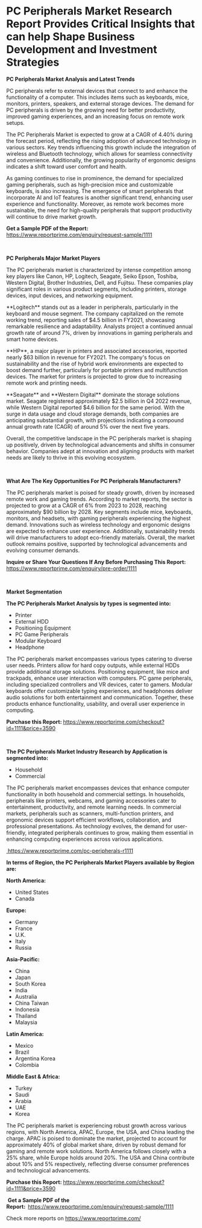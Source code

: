 <p><h1>PC Peripherals Market Research Report Provides Critical Insights that can help Shape Business Development and Investment Strategies</h1></p><p><strong>PC Peripherals Market Analysis and Latest Trends</strong></p>
<p><p>PC peripherals refer to external devices that connect to and enhance the functionality of a computer. This includes items such as keyboards, mice, monitors, printers, speakers, and external storage devices. The demand for PC peripherals is driven by the growing need for better productivity, improved gaming experiences, and an increasing focus on remote work setups.</p><p>The PC Peripherals Market is expected to grow at a CAGR of 4.40% during the forecast period, reflecting the rising adoption of advanced technology in various sectors. Key trends influencing this growth include the integration of wireless and Bluetooth technology, which allows for seamless connectivity and convenience. Additionally, the growing popularity of ergonomic designs indicates a shift toward user comfort and health.</p><p>As gaming continues to rise in prominence, the demand for specialized gaming peripherals, such as high-precision mice and customizable keyboards, is also increasing. The emergence of smart peripherals that incorporate AI and IoT features is another significant trend, enhancing user experience and functionality. Moreover, as remote work becomes more sustainable, the need for high-quality peripherals that support productivity will continue to drive market growth.</p></p>
<p><strong>Get a Sample PDF of the Report:&nbsp;</strong> <a href="https://www.reportprime.com/enquiry/request-sample/1111?utm_campaign=3445&utm_medium=2&utm_source=Github&utm_content=ia&utm_term=18032025&utm_id=pc-peripherals">https://www.reportprime.com/enquiry/request-sample/1111</a></p>
<p>&nbsp;</p>
<p><strong>PC Peripherals Major Market Players</strong></p>
<p><p>The PC peripherals market is characterized by intense competition among key players like Canon, HP, Logitech, Seagate, Seiko Epson, Toshiba, Western Digital, Brother Industries, Dell, and Fujitsu. These companies play significant roles in various product segments, including printers, storage devices, input devices, and networking equipment.</p><p>**Logitech** stands out as a leader in peripherals, particularly in the keyboard and mouse segment. The company capitalized on the remote working trend, reporting sales of $4.5 billion in FY2021, showcasing remarkable resilience and adaptability. Analysts project a continued annual growth rate of around 7%, driven by innovations in gaming peripherals and smart home devices.</p><p>**HP**, a major player in printers and associated accessories, reported nearly $63 billion in revenue for FY2021. The company's focus on sustainability and the rise of hybrid work environments are expected to boost demand further, particularly for portable printers and multifunction devices. The market for printers is projected to grow due to increasing remote work and printing needs.</p><p>**Seagate** and **Western Digital** dominate the storage solutions market. Seagate registered approximately $2.5 billion in Q4 2022 revenue, while Western Digital reported $4.6 billion for the same period. With the surge in data usage and cloud storage demands, both companies are anticipating substantial growth, with projections indicating a compound annual growth rate (CAGR) of around 5% over the next five years.</p><p>Overall, the competitive landscape in the PC peripherals market is shaping up positively, driven by technological advancements and shifts in consumer behavior. Companies adept at innovation and aligning products with market needs are likely to thrive in this evolving ecosystem.</p></p>
<p>&nbsp;</p>
<p><strong>What Are The Key Opportunities For PC Peripherals Manufacturers?</strong></p>
<p><p>The PC peripherals market is poised for steady growth, driven by increased remote work and gaming trends. According to market reports, the sector is projected to grow at a CAGR of 6% from 2023 to 2028, reaching approximately $90 billion by 2028. Key segments include mice, keyboards, monitors, and headsets, with gaming peripherals experiencing the highest demand. Innovations such as wireless technology and ergonomic designs are expected to enhance user experience. Additionally, sustainability trends will drive manufacturers to adopt eco-friendly materials. Overall, the market outlook remains positive, supported by technological advancements and evolving consumer demands.</p></p>
<p><strong>Inquire or Share Your Questions If Any Before Purchasing This Report:</strong> <a href="https://www.reportprime.com/enquiry/pre-order/1111?utm_campaign=3445&utm_medium=2&utm_source=Github&utm_content=ia&utm_term=18032025&utm_id=pc-peripherals">https://www.reportprime.com/enquiry/pre-order/1111</a></p>
<p>&nbsp;</p>
<p><strong>Market Segmentation</strong></p>
<p><strong>The PC Peripherals Market Analysis by types is segmented into:</strong></p>
<p><ul><li>Printer</li><li>External HDD</li><li>Positioning Equipment</li><li>PC Game Peripherals</li><li>Modular Keyboard</li><li>Headphone</li></ul></p>
<p><p>The PC peripherals market encompasses various types catering to diverse user needs. Printers allow for hard copy outputs, while external HDDs provide additional storage solutions. Positioning equipment, like mice and trackpads, enhance user interaction with computers. PC game peripherals, including specialized controllers and VR devices, cater to gamers. Modular keyboards offer customizable typing experiences, and headphones deliver audio solutions for both entertainment and communication. Together, these products enhance functionality, usability, and overall user experience in computing.</p></p>
<p><strong>Purchase this Report:&nbsp;</strong><a href="https://www.reportprime.com/checkout?id=1111&price=3590&utm_campaign=3445&utm_medium=2&utm_source=Github&utm_content=ia&utm_term=18032025&utm_id=pc-peripherals">https://www.reportprime.com/checkout?id=1111&price=3590</a></p>
<p>&nbsp;</p>
<p><strong>The PC Peripherals Market Industry Research by Application is segmented into:</strong></p>
<p><ul><li>Household</li><li>Commercial</li></ul></p>
<p><p>The PC peripherals market encompasses devices that enhance computer functionality in both household and commercial settings. In households, peripherals like printers, webcams, and gaming accessories cater to entertainment, productivity, and remote learning needs. In commercial markets, peripherals such as scanners, multi-function printers, and ergonomic devices support efficient workflows, collaboration, and professional presentations. As technology evolves, the demand for user-friendly, integrated peripherals continues to grow, making them essential in enhancing computing experiences across various applications.</p></p>
<p><a href="https://www.reportprime.com/pc-peripherals-r1111?utm_campaign=3445&utm_medium=2&utm_source=Github&utm_content=ia&utm_term=18032025&utm_id=pc-peripherals">&nbsp;https://www.reportprime.com/pc-peripherals-r1111</a></p>
<p><strong>In terms of Region, the PC Peripherals Market Players available by Region are:</strong></p>
<p>
    <p> <strong> North America: </strong>
        <ul>
            <li>United States</li>
            <li>Canada</li>
        </ul>
        </p> 
    <p> <strong> Europe: </strong>
        <ul>
            <li>Germany</li>
            <li>France</li>
            <li>U.K.</li>
            <li>Italy</li>
            <li>Russia</li>
        </ul>
        </p> 
    <p> <strong> Asia-Pacific: </strong>
        <ul>
            <li>China</li>
            <li>Japan</li>
            <li>South Korea</li>
            <li>India</li>
            <li>Australia</li>
            <li>China Taiwan</li>
            <li>Indonesia</li>
            <li>Thailand</li>
            <li>Malaysia</li>
        </ul>
        </p> 
    <p> <strong> Latin America: </strong>
        <ul>
            <li>Mexico</li>
            <li>Brazil</li>
            <li>Argentina Korea</li>
            <li>Colombia</li>
        </ul>
        </p> 
    <p> <strong> Middle East & Africa: </strong>
        <ul>
            <li>Turkey</li>
            <li>Saudi</li>
            <li>Arabia</li>
            <li>UAE</li>
            <li>Korea</li>
        </ul>
    </p>
    </p>
<p><p>The PC peripherals market is experiencing robust growth across various regions, with North America, APAC, Europe, the USA, and China leading the charge. APAC is poised to dominate the market, projected to account for approximately 40% of global market share, driven by robust demand for gaming and remote work solutions. North America follows closely with a 25% share, while Europe holds around 20%. The USA and China contribute about 10% and 5% respectively, reflecting diverse consumer preferences and technological advancements.</p></p>
<p><strong>Purchase this Report: </strong><a href="https://www.reportprime.com/checkout?id=1111&price=3590&utm_campaign=3445&utm_medium=2&utm_source=Github&utm_content=ia&utm_term=18032025&utm_id=pc-peripherals">https://www.reportprime.com/checkout?id=1111&price=3590</a></p>
<p>&nbsp;<strong>Get a Sample PDF of the Report:&nbsp;&nbsp;</strong><a href="https://www.reportprime.com/enquiry/request-sample/1111?utm_campaign=3445&utm_medium=2&utm_source=Github&utm_content=ia&utm_term=18032025&utm_id=pc-peripherals">https://www.reportprime.com/enquiry/request-sample/1111</a></p>
<p><strong></strong></p>
<p>Check more reports on <a href="https://www.reportprime.com/?utm_campaign=3445&utm_medium=2&utm_source=Github&utm_content=ia&utm_term=18032025&utm_id=pc-peripherals">https://www.reportprime.com/</a></p>